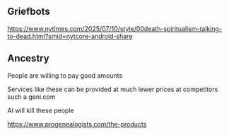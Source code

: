 

## Griefbots


https://www.nytimes.com/2025/07/10/style/00death-spiritualism-talking-to-dead.html?smid=nytcore-android-share

## Ancestry

People are willing to pay good amounts

Services like these can be provided at much lewer prices at competitors such a geni.com

AI will kill these people

https://www.progenealogists.com/the-products
